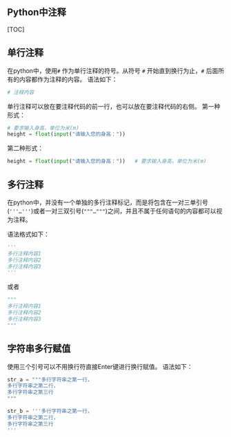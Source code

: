 Python中注释
---------------
[TOC]

## 单行注释
在python中，使用`#` 作为单行注释的符号。从符号 `#` 开始直到换行为止，`#` 后面所有的内容都作为注释的内容。
语法如下：
```python
# 注释内容
```
单行注释可以放在要注释代码的前一行，也可以放在要注释代码的右侧。
第一种形式：
```python
# 要求输入身高，单位为米(m)
height = float(input("请输入您的身高："))
```
第二种形式：
```python
height = float(input("请输入您的身高："))   # 要求输入身高，单位为米(m)
```

## 多行注释
在python中，并没有一个单独的多行注释标记，而是将包含在一对三单引号(`'''…'''`)或者一对三双引号(`"""…"""`)之间，并且不属于任何语句的内容都可以视为注释。

语法格式如下：
```python
'''
多行注释内容1
多行注释内容2
多行注释内容3
'''
```
或者
```python
"""
多行注释内容1
多行注释内容2
多行注释内容3
"""
```
## 字符串多行赋值
使用三个引号可以不用换行符直接Enter键进行换行赋值。
语法如下：
```python
str_a = """多行字符串之第一行，
多行字符串之第二行，
多行字符串之第三行
"""

str_b = '''多行字符串之第一行，
多行字符串之第二行，
多行字符串之第三行
'''
```